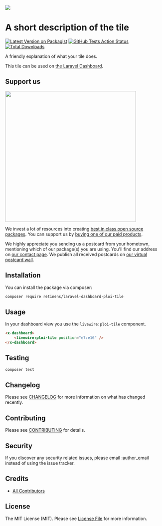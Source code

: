 
[<img src="https://github-ads.s3.eu-central-1.amazonaws.com/support-ukraine.svg?t=1" />](https://supportukrainenow.org)

# A short description of the tile

[![Latest Version on Packagist](https://img.shields.io/packagist/v/retinens/laravel-dashboard-ploi-tile.svg?style=flat-square)](https://packagist.org/packages/retinens/laravel-dashboard-ploi-tile)
[![GitHub Tests Action Status](https://img.shields.io/github/workflow/status/retinens/laravel-dashboard-ploi-tile/run-tests?label=tests)](https://github.com/retinens/laravel-dashboard-ploi-tile/actions?query=workflow%3Arun-tests+branch%3Amaster)
[![Total Downloads](https://img.shields.io/packagist/dt/retinens/laravel-dashboard-ploi-tile.svg?style=flat-square)](https://packagist.org/packages/retinens/laravel-dashboard-ploi-tile)

A friendly explanation of what your tile does.

This tile can be used on [the Laravel Dashboard](https://docs.spatie.be/laravel-dashboard).

## Support us

[<img src="https://github-ads.s3.eu-central-1.amazonaws.com/laravel-dashboard-skeleton-tile.jpg?t=1" width="419px" />](https://spatie.be/github-ad-click/laravel-dashboard-skeleton-tile)

We invest a lot of resources into creating [best in class open source packages](https://spatie.be/open-source). You can support us by [buying one of our paid products](https://spatie.be/open-source/support-us).

We highly appreciate you sending us a postcard from your hometown, mentioning which of our package(s) you are using. You'll find our address on [our contact page](https://spatie.be/about-us). We publish all received postcards on [our virtual postcard wall](https://spatie.be/open-source/postcards).

## Installation

You can install the package via composer:

```bash
composer require retinens/laravel-dashboard-ploi-tile
```

## Usage

In your dashboard view you use the `livewire:ploi-tile` component.

```html
<x-dashboard>
    <livewire:ploi-tile position="e7:e16" />
</x-dashboard>
```

## Testing

``` bash
composer test
```

## Changelog

Please see [CHANGELOG](CHANGELOG.md) for more information on what has changed recently.

## Contributing

Please see [CONTRIBUTING](https://github.com/spatie/.github/blob/main/CONTRIBUTING.md) for details.

## Security

If you discover any security related issues, please email :author_email instead of using the issue tracker.

## Credits

- [All Contributors](../../contributors)

## License

The MIT License (MIT). Please see [License File](LICENSE.md) for more information.
